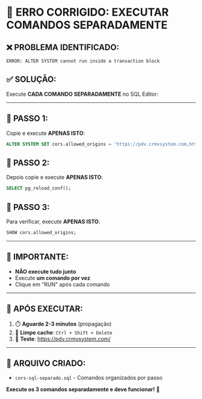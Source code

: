 # 🔧 ERRO CORRIGIDO: EXECUTAR COMANDOS SEPARADAMENTE

## ❌ PROBLEMA IDENTIFICADO:
```
ERROR: ALTER SYSTEM cannot run inside a transaction block
```

## ✅ SOLUÇÃO:

Execute **CADA COMANDO SEPARADAMENTE** no SQL Editor:

---

## 🎯 PASSO 1:
Copie e execute **APENAS ISTO**:
```sql
ALTER SYSTEM SET cors.allowed_origins = 'https://pdv.crmvsystem.com,http://localhost:3000,http://localhost:5173,https://localhost:5173';
```

## 🎯 PASSO 2:
Depois copie e execute **APENAS ISTO**:
```sql
SELECT pg_reload_conf();
```

## 🎯 PASSO 3:
Para verificar, execute **APENAS ISTO**:
```sql
SHOW cors.allowed_origins;
```

---

## 🚨 IMPORTANTE:
- **NÃO execute tudo junto**
- Execute **um comando por vez**
- Clique em "RUN" após cada comando

---

## 🧪 APÓS EXECUTAR:
1. ⏱️ **Aguarde 2-3 minutos** (propagação)
2. 🧹 **Limpe cache**: `Ctrl + Shift + Delete`
3. 🧪 **Teste**: https://pdv.crmvsystem.com/

---

## 📁 ARQUIVO CRIADO:
- `cors-sql-separado.sql` - Comandos organizados por passo

**Execute os 3 comandos separadamente e deve funcionar!** 🚀
